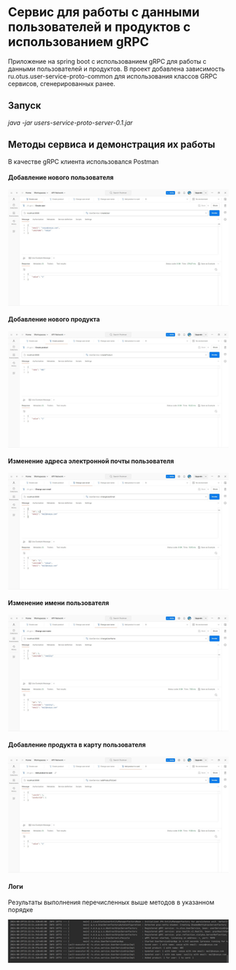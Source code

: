 # Сервис для работы с данными пользователей и продуктов с использованием gRPC

Приложение на spring boot с использованием gRPC для работы с данными пользователей и продуктов.
В проект добавлена зависимость ru.otus.user-service-proto-common для использования классов GRPC сервисов, сгенерированных ранее.

## Запуск
*java -jar users-service-proto-server-0.1.jar* 


## Методы сервиса и демонстрация их работы

В качестве gRPC клиента использовался Postman 

#### Добавление нового пользователя

![screenshot](images/user_service_proto_create_user.jpg)

#### Добавление нового продукта

![screenshot](images/user_service_proto_create_product.jpg)

#### Изменение адреса электронной почты пользователя

![screenshot](images/user_service_proto_change_user_email.jpg)

#### Изменение имени пользователя

![screenshot](images/user_service_proto_change_user_name.jpg)

#### Добавление продукта в карту пользователя 

![screenshot](images/user_service_proto_add_product_to_card.jpg)

#### Логи

Результаты выполнения перечисленных выше методов в указанном порядке

![screenshot](images/user_service_proto_logs.jpg)
